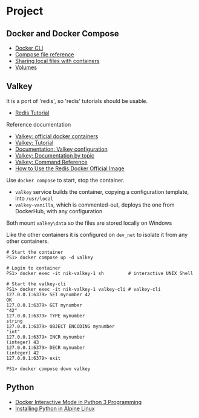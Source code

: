 # Project

## Docker and Docker Compose

* [Docker CLI](https://docs.docker.com/reference/cli/docker/)
* [Compose file reference](https://docs.docker.com/reference/compose-file/)
* [Sharing local files with containers](https://docs.docker.com/get-started/docker-concepts/running-containers/sharing-local-files/)
* [Volumes](https://docs.docker.com/engine/storage/volumes/)

## Valkey

It is a port of 'redis', so 'redis' tutorials should be usable.

* [Redis Tutorial](https://www.tutorialspoint.com/redis/index.htm)

Reference documentation

* [Valkey: official docker containers](https://valkey.io/download/releases/v8-0-0/)
* [Valkey: Tutorial](https://www.percona.com/blog/hello-valkey-lets-get-started/)
* [Documentation: Valkey configuration](https://valkey.io/topics/valkey.conf/)
* [Valkey: Documentation by topic](https://valkey.io/topics/)
* [Valkey: Command Reference](https://valkey.io/commands/)
* [How to Use the Redis Docker Official Image](https://www.docker.com/blog/how-to-use-the-redis-docker-official-image/)

Use `docker compose` to start, stop the container.

* `valkey` service builds the container, copying a configuration template, into `/usr/local`
* `valkey-vanilla`, which is commented-out, deploys the one from DockerHub, with any configuration

Both mount `valkey\data` so the files are stored locally on Windows

Like the other containers it is configured on `dev_net` to isolate it from any other containers.

```console
# Start the container
PS1> docker compose up -d valkey

# Login to container
PS1> docker exec -it nik-valkey-1 sh         # interactive UNIX Shell

# Start the valkey-cli
PS1> docker exec -it nik-valkey-1 valkey-cli # valkey-cli
127.0.0.1:6379> SET mynumber 42
OK
127.0.0.1:6379> GET mynumber
"42"
127.0.0.1:6379> TYPE mynumber
string
127.0.0.1:6379> OBJECT ENCODING mynumber
"int"
127.0.0.1:6379> INCR mynumber
(integer) 43
127.0.0.1:6379> DECR mynumber
(integer) 42
127.0.0.1:6379> exit

PS1> docker compose down valkey
```

## Python

* [Docker Interactive Mode in Python 3 Programming](https://dnmtechs.com/using-docker-interactive-mode-in-python-3-programming/)
* [Installing Python in Alpine Linux](https://www.askpython.com/python/examples/python-alpine-linux)
